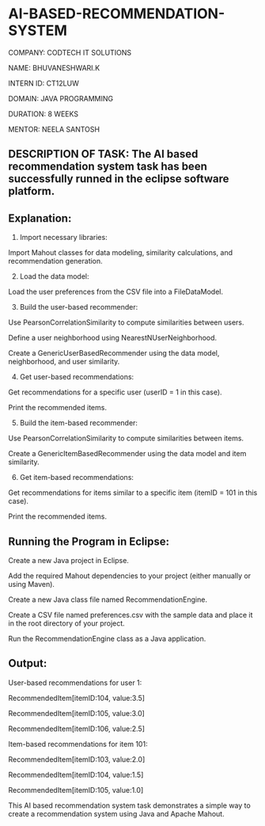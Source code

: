 # AI-BASED-RECOMMENDATION-SYSTEM

COMPANY: CODTECH IT SOLUTIONS

NAME: BHUVANESHWARI.K

INTERN ID: CT12LUW

DOMAIN: JAVA PROGRAMMING

DURATION: 8 WEEKS

MENTOR: NEELA SANTOSH

## DESCRIPTION OF TASK: The AI based recommendation system task has been successfully runned in the eclipse software platform.

## Explanation:

1. Import necessary libraries:

Import Mahout classes for data modeling, similarity calculations, and recommendation generation.

2. Load the data model:

Load the user preferences from the CSV file into a FileDataModel.

3. Build the user-based recommender:

Use PearsonCorrelationSimilarity to compute similarities between users.

Define a user neighborhood using NearestNUserNeighborhood.

Create a GenericUserBasedRecommender using the data model, neighborhood, and user similarity.

4. Get user-based recommendations:

Get recommendations for a specific user (userID = 1 in this case).

Print the recommended items.

5. Build the item-based recommender:

Use PearsonCorrelationSimilarity to compute similarities between items.

Create a GenericItemBasedRecommender using the data model and item similarity.

6. Get item-based recommendations:

Get recommendations for items similar to a specific item (itemID = 101 in this case).

Print the recommended items.

## Running the Program in Eclipse:

Create a new Java project in Eclipse. 

Add the required Mahout dependencies to your project (either manually or using Maven).

Create a new Java class file named RecommendationEngine.

Create a CSV file named preferences.csv with the sample data and place it in the root directory of your project.

Run the RecommendationEngine class as a Java application.

## Output:

User-based recommendations for user 1:

RecommendedItem[itemID:104, value:3.5]

RecommendedItem[itemID:105, value:3.0]

RecommendedItem[itemID:106, value:2.5]

Item-based recommendations for item 101:

RecommendedItem[itemID:103, value:2.0]

RecommendedItem[itemID:104, value:1.5]

RecommendedItem[itemID:105, value:1.0]

 
This AI based recommendation system task demonstrates a simple way to create a recommendation system using Java and Apache Mahout. 
